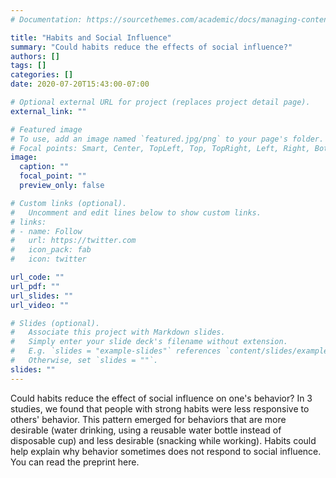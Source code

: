 ```yaml
---
# Documentation: https://sourcethemes.com/academic/docs/managing-content/

title: "Habits and Social Influence"
summary: "Could habits reduce the effects of social influence?"
authors: []
tags: []
categories: []
date: 2020-07-20T15:43:00-07:00

# Optional external URL for project (replaces project detail page).
external_link: ""

# Featured image
# To use, add an image named `featured.jpg/png` to your page's folder.
# Focal points: Smart, Center, TopLeft, Top, TopRight, Left, Right, BottomLeft, Bottom, BottomRight.
image:
  caption: ""
  focal_point: ""
  preview_only: false

# Custom links (optional).
#   Uncomment and edit lines below to show custom links.
# links:
# - name: Follow
#   url: https://twitter.com
#   icon_pack: fab
#   icon: twitter

url_code: ""
url_pdf: ""
url_slides: ""
url_video: ""

# Slides (optional).
#   Associate this project with Markdown slides.
#   Simply enter your slide deck's filename without extension.
#   E.g. `slides = "example-slides"` references `content/slides/example-slides.md`.
#   Otherwise, set `slides = ""`.
slides: ""
---
```


Could habits reduce the effect of social influence on one's behavior? In 3 studies, we found that people with strong habits were less responsive to others' behavior. This pattern emerged for behaviors that are more desirable (water drinking, using a reusable water bottle instead of disposable cup) and less desirable (snacking while working). Habits could help explain why behavior sometimes does not respond to social influence. You can read the preprint here. 
